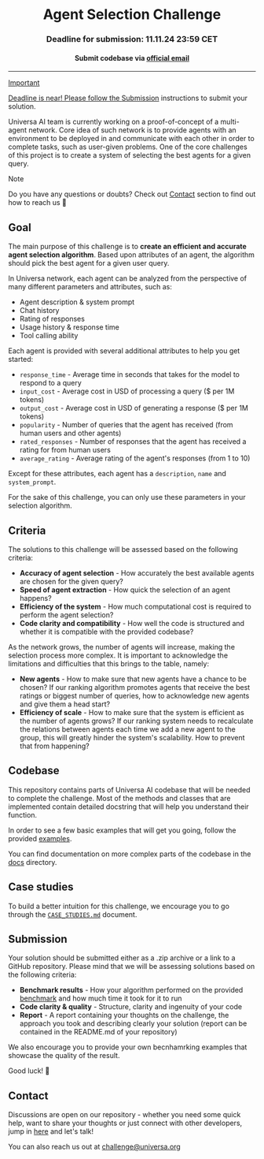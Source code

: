 <div align="center">
<h1>Agent Selection Challenge</h1>

<h3>Deadline for submission: 11.11.24 23:59 CET</h3>
<h4>Submit codebase via <a href="mailto:challenge@universa.org">official email</a</h4>
</div>

---

> [!IMPORTANT]
> Deadline is near! Please follow the [Submission](#submission) instructions to submit your solution.

Universa AI team is currently working on a proof-of-concept of a multi-agent network. Core idea of such network is to provide agents with an environment to be deployed in and communicate with each other in order to complete tasks, such as user-given problems. One of the core challenges of this project is to create a system of selecting the best agents for a given query.

> [!NOTE]
> Do you have any questions or doubts? Check out [Contact](#contact) section to find out how to reach us :hugs:

## Goal

The main purpose of this challenge is to **create an efficient and accurate agent selection algorithm**. Based upon attributes of an agent, the algorithm should pick the best agent for a given user query.

In Universa network, each agent can be analyzed from the perspective of many different parameters and attributes, such as:
* Agent description & system prompt
* Chat history
* Rating of responses
* Usage history & response time
* Tool calling ability

Each agent is provided with several additional attributes to help you get started:
* `response_time` - Average time in seconds that takes for the model to respond to a query
* `input_cost` - Average cost in USD of processing a query ($ per 1M tokens)
* `output_cost` - Average cost in USD of generating a response ($ per 1M tokens)
* `popularity` - Number of queries that the agent has received (from human users and other agents)
* `rated_responses` - Number of responses that the agent has received a rating for from human users
* `average_rating` - Average rating of the agent's responses (from 1 to 10)

Except for these attributes, each agent has a `description`, `name` and `system_prompt`.

For the sake of this challenge, you can only use these parameters in your selection algorithm.

## Criteria

The solutions to this challenge will be assessed based on the following criteria:
* **Accuracy of agent selection** - How accurately the best available agents are chosen for the given query?
* **Speed of agent extraction** - How quick the selection of an agent happens?
* **Efficiency of the system** - How much computational cost is required to perform the agent selection?
* **Code clarity and compatibility** - How well the code is structured and whether it is compatible with the provided codebase?

As the network grows, the number of agents will increase, making the selection process more complex. It is important to acknowledge the limitations and difficulties that this brings to the table, namely:
* **New agents** - How to make sure that new agents have a chance to be chosen? If our ranking algorithm promotes agents that receive the best ratings or biggest number of queries, how to acknowledge new agents and give them a head start?
* **Efficiency of scale** - How to make sure that the system is efficient as the number of agents grows? If our ranking system needs to recalculate the relations between agents each time we add a new agent to the group, this will greatly hinder the system's scalability. How to prevent that from happening?

## Codebase

This repository contains parts of Universa AI codebase that will be needed to complete the challenge. Most of the methods and classes that are implemented contain detailed docstring that will help you understand their function.

In order to see a few basic examples that will get you going, follow the provided [examples](./examples).

You can find documentation on more complex parts of the codebase in the [docs](./docs) directory.

## Case studies

To build a better intuition for this challenge, we encourage you to go through the [`CASE_STUDIES.md`](./CASE_STUDIES.md) document.

## Submission

Your solution should be submitted either as a .zip archive or a link to a GitHub repository. Please mind that we will be assessing solutions based on the following criteria:
* **Benchmark results** - How your algorithm performed on the provided [benchmark](./benchmark) and how much time it took for it to run
* **Code clarity & quality** - Structure, clarity and ingenuity of your code
* **Report** - A report containing your thoughts on the challenge, the approach you took and describing clearly your solution (report can be contained in the README.md of your repository)

We also encourage you to provide your own becnhamrking examples that showcase the quality of the result.

Good luck! :tada:

## Contact

Discussions are open on our repository - whether you need some quick help, want to share your thoughts or just connect with other developers, jump in [here](https://github.com/universa-ai/agent-selection/discussions) and let's talk!

You can also reach us out at [challenge@universa.org](mailto:challenge@universa.org)
